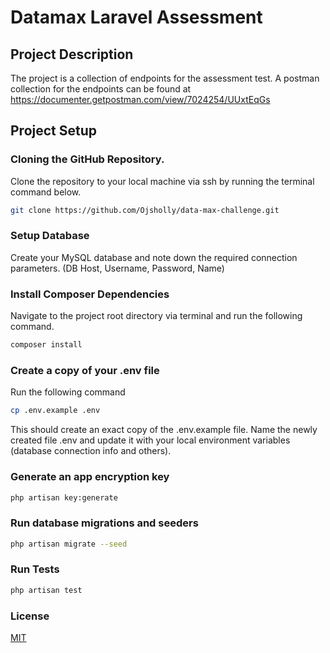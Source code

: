 # Datamax Laravel Assessment

## Project Description

The project is a collection of endpoints for the assessment test. A postman collection for the endpoints can be found at https://documenter.getpostman.com/view/7024254/UUxtEqGs

## Project Setup

### Cloning the GitHub Repository.

Clone the repository to your local machine via ssh by running the terminal command below.

```bash
git clone https://github.com/Ojsholly/data-max-challenge.git
```

### Setup Database

Create your MySQL database and note down the required connection parameters. (DB Host, Username, Password, Name)

### Install Composer Dependencies

Navigate to the project root directory via terminal and run the following command.

```bash
composer install
```

### Create a copy of your .env file

Run the following command

```bash
cp .env.example .env
```

This should create an exact copy of the .env.example file. Name the newly created file .env and update it with your local environment variables (database connection info and others).

### Generate an app encryption key

```bash
php artisan key:generate
```

### Run database migrations and seeders

```bash
php artisan migrate --seed
```

### Run Tests

```bash
php artisan test
```

### License

[MIT](https://choosealicense.com/licenses/mit/)
